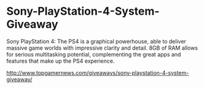 Sony-PlayStation-4-System-Giveaway
==================================

Sony PlayStation 4: The PS4 is a graphical powerhouse, able to deliver massive game 
worlds with impressive clarity and detail. 
8GB of RAM allows for serious multitasking potential, complementing the great apps 
and features that make up the PS4 experience.  

http://www.topgamernews.com/giveaways/sony-playstation-4-system-giveaway/
